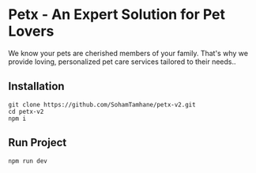 # Petx - An Expert Solution for Pet Lovers

We know your pets are cherished members of your family. That's why we provide loving, personalized pet care services tailored to their needs..


## Installation
```
git clone https://github.com/SohamTamhane/petx-v2.git
cd petx-v2
npm i

```

## Run Project
```
npm run dev
```